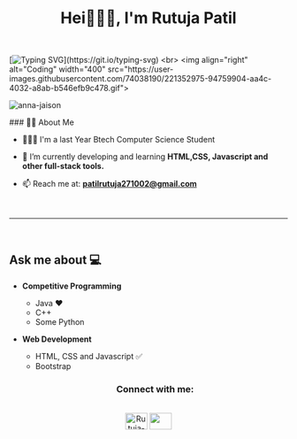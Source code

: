 <h1 align="center">Hei🙋🏻‍♀, I'm Rutuja Patil</h1>
<br>

[![Typing SVG](https://readme-typing-svg.herokuapp.com?duration=10000&center=true&vCenter=true&width=1000&height=50&lines=Hello+this+is+Rutuja_Patil%2C+Welcome+to+my+Github+page.)](https://git.io/typing-svg)
<br>
<img align="right" alt="Coding" width="400" src="https://user-images.githubusercontent.com/74038190/221352975-94759904-aa4c-4032-a8ab-b546efb9c478.gif">
<p align="left"> <img src="https://komarev.com/ghpvc/?username=Rutuja-2710&label=Profile%20views&color=0e75b6&style=flat" alt="anna-jaison" /> </p>
### 👩🏻 About Me

- 👩🏻‍💻 I'm a last Year Btech Computer Science Student

- 🌱 I’m currently developing and learning **HTML,CSS, Javascript and other full-stack tools.**

- 📫 Reach me at: **patilrutuja271002@gmail.com**
 <br><br><br>
 <hr>
<!--
### <img src="https://github.com/rajput2107/rajput2107/blob/master/Assets/Hi.gif" width="29px"> Hello world!&nbsp;<img src="https://github.com/rajput2107/rajput2107/blob/master/Assets/Earth.gif" width="24px">
<em>I am a 4th Year undergraduate student from <a href="https://sitcoe.org.in/"><b>Sharad Institute of Technology College of Engineering</b></a>. From very early on in my life, I started to fall in love with technology 😍 This love has helped me develop a very good technological mindset <img src="https://github.com/rajput2107/rajput2107/blob/master/Assets/PC.gif" height="20px"/>, and given me the curiosity to learn more. I firmly believe that **no amount of knowledge <img src="https://github.com/rajput2107/rajput2107/blob/master/Assets/Rocket.gif" height="18px"> is enough knowledge**. 🧠</em> -->
 <br/> 
 
## Ask me about :computer:

- **Competitive Programming**
	- Java ❤️
	- C++
	- Some Python

- **Web Development**
	- HTML, CSS and Javascript :white_check_mark:
	- Bootstrap

   <h3 align="center">Connect with me:</h3>
<p align="center"><br>
<a href="https://linkedin.com/in/rutuja-patil-797042308" target="blank"><img align="center" src="https://raw.githubusercontent.com/rahuldkjain/github-profile-readme-generator/master/src/images/icons/Social/linked-in-alt.svg" alt="Rutuja-2710" height="30" width="40" /></a>
<a href="https://www.hackerrank.com/patilrutuja27101" target="blank"><img align="center" src="https://raw.githubusercontent.com/rahuldkjain/github-profile-readme-generator/master/src/images/icons/Social/hackerrank.svg" alt="" height="30" width="40" /></a>
</p><br>
	
